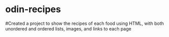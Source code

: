 # odin-recipes
#Created a project to show the recipes of each food using HTML, with both unordered and ordered lists, images, and links to each page